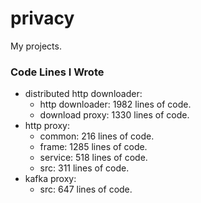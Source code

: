 # privacy
My projects.

### Code Lines I Wrote
 - distributed http downloader:  
   + http downloader: 1982 lines of code.
   + download proxy: 1330 lines of code.
 - http proxy:
   + common: 216 lines of code.
   + frame: 1285 lines of code.
   + service: 518 lines of code.
   + src: 311 lines of code.
 - kafka proxy:
   + src: 647 lines of code.
